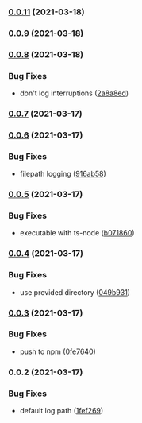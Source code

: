 ### [0.0.11](https://github.com/yourheights/contentful-migrator/compare/0.0.9...0.0.11) (2021-03-18)

### [0.0.9](https://github.com/yourheights/contentful-migrator/compare/0.0.8...0.0.9) (2021-03-18)

### [0.0.8](https://github.com/yourheights/contentful-migrator/compare/0.0.7...0.0.8) (2021-03-18)


### Bug Fixes

* don't log interruptions ([2a8a8ed](https://github.com/yourheights/contentful-migrator/commit/2a8a8ed962fa999525361562c0a4ad5dd979c173))

### [0.0.7](https://github.com/yourheights/contentful-migrator/compare/0.0.6...0.0.7) (2021-03-17)

### [0.0.6](https://github.com/yourheights/contentful-migrator/compare/0.0.5...0.0.6) (2021-03-17)


### Bug Fixes

* filepath logging ([916ab58](https://github.com/yourheights/contentful-migrator/commit/916ab584f4644f4559b866dc8943673c254a4d55))

### [0.0.5](https://github.com/yourheights/contentful-migrator/compare/0.0.4...0.0.5) (2021-03-17)


### Bug Fixes

* executable with ts-node ([b071860](https://github.com/yourheights/contentful-migrator/commit/b071860e756a3418730f444c62105e560a4fb1f3))

### [0.0.4](https://github.com/yourheights/contentful-migrator/compare/0.0.3...0.0.4) (2021-03-17)


### Bug Fixes

* use provided directory ([049b931](https://github.com/yourheights/contentful-migrator/commit/049b931bfffdae347144e41c780ea3ecd34d54ff))

### [0.0.3](https://github.com/yourheights/contentful-migrator/compare/0.0.2...0.0.3) (2021-03-17)


### Bug Fixes

* push to npm ([0fe7640](https://github.com/yourheights/contentful-migrator/commit/0fe7640eb4f2e686864e2947079bc859ded4a507))

### 0.0.2 (2021-03-17)


### Bug Fixes

* default log path ([1fef269](https://github.com/yourheights/contentful-migrator/commit/1fef26933bb2f55903e90e614f80076735b0414d))

